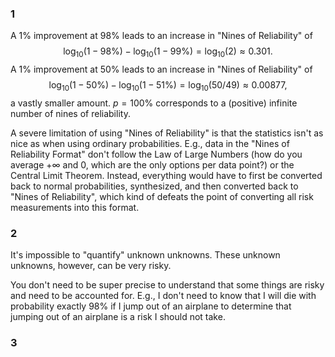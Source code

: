 ### 1
A 1% improvement at 98% leads to an increase in "Nines of Reliability" of
$$\log_{10}(1 - 98\%) - \log_{10}(1 - 99\%) = \log_{10}(2) \approx 0.301.$$
A 1% improvement at 50% leads to an increase in "Nines of Reliability" of
$$\log_{10}(1 - 50\%) - \log_{10}(1 - 51\%) = \log_{10}(50/49) \approx 0.00877,$$
a vastly smaller amount.  $p = 100\%$ corresponds to a (positive) infinite number of nines of reliability.

A severe limitation of using "Nines of Reliability" is that the statistics isn't as nice as when using ordinary probabilities.  E.g., data in the "Nines of Reliability Format" don't follow the Law of Large Numbers (how do you average $+\infty$ and $0$, which are the only options per data point?) or the Central Limit Theorem.  Instead, everything would have to first be converted back to normal probabilities, synthesized, and then converted back to "Nines of Reliability", which kind of defeats the point of converting all risk measurements into this format.

### 2
It's impossible to "quantify" unknown unknowns.  These unknown unknowns, however, can be very risky.

You don't need to be super precise to understand that some things are risky and need to be accounted for.  E.g., I don't need to know that I will die with probability exactly 98% if I jump out of an airplane to determine that jumping out of an airplane is a risk I should not take.

### 3
